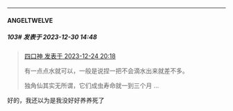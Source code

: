 
*****

####  ANGELTWELVE  
##### 103#       发表于 2023-12-30 14:48

<blockquote><a href="httphttps://bbs.saraba1st.com/2b/forum.php?mod=redirect&amp;goto=findpost&amp;pid=63427984&amp;ptid=2161650" target="_blank">四口神 发表于 2023-12-24 20:18</a>

有一点点水就可以，一般是说捏一把不会滴水出来就差不多。

独角仙其实无所谓，它们成虫寿命就一到三个月 ...</blockquote>
好的，我还以为是我没好好养养死了

